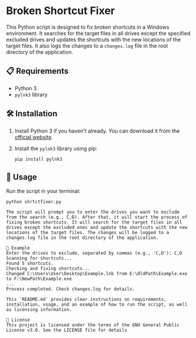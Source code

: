 # Broken Shortcut Fixer

This Python script is designed to fix broken shortcuts in a Windows environment. It searches for the target files in all drives except the specified excluded drives and updates the shortcuts with the new locations of the target files. It also logs the changes to a `changes.log` file in the root directory of the application.

## 📋 Requirements

- Python 3
- `pylnk3` library

## 🛠️ Installation

1. Install Python 3 if you haven't already. You can download it from the [official website](https://www.python.org/downloads/).
2. Install the `pylnk3` library using pip:

    ```shell
    pip install pylnk3
    ```

## 🚀 Usage

Run the script in your terminal:

```shell
python shrtctfixer.py

The script will prompt you to enter the drives you want to exclude from the search (e.g., C,D). After that, it will start the process of fixing broken shortcuts. It will search for the target files in all drives except the excluded ones and update the shortcuts with the new locations of the target files. The changes will be logged to a changes.log file in the root directory of the application.

📝 Example
Enter the drives to exclude, separated by commas (e.g., 'C,D'): C,D
Scanning for shortcuts...
Found 5 shortcuts.
Checking and fixing shortcuts...
Changed C:\Users\User\Desktop\Example.lnk from E:\OldPath\Example.exe to F:\NewPath\Example.exe
...
Process completed. Check changes.log for details.

This `README.md` provides clear instructions on requirements, installation, usage, and an example of how to run the script, as well as licensing information.

📄 License
This project is licensed under the terms of the GNU General Public License v3.0. See the LICENSE file for details

